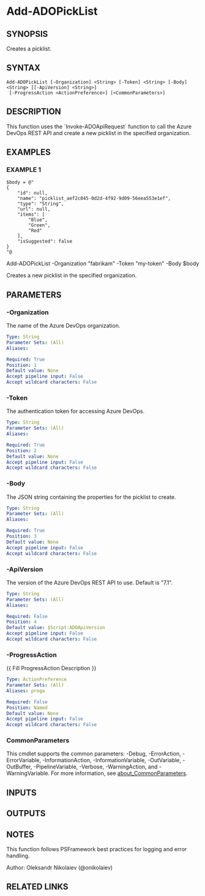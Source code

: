 ﻿---
external help file: ado.core-help.xml
Module Name: ado.core
online version:
schema: 2.0.0
---

# Add-ADOPickList

## SYNOPSIS
Creates a picklist.

## SYNTAX

```
Add-ADOPickList [-Organization] <String> [-Token] <String> [-Body] <String> [[-ApiVersion] <String>]
 [-ProgressAction <ActionPreference>] [<CommonParameters>]
```

## DESCRIPTION
This function uses the \`Invoke-ADOApiRequest\` function to call the Azure DevOps REST API and create a new picklist in the specified organization.

## EXAMPLES

### EXAMPLE 1
```
$body = @"
{
    "id": null,
    "name": "picklist_aef2c045-0d2d-4f92-9d09-56eea553e1ef",
    "type": "String",
    "url": null,
    "items": [
        "Blue",
        "Green",
        "Red"
    ],
    "isSuggested": false
}
"@
```

Add-ADOPickList -Organization "fabrikam" -Token "my-token" -Body $body

Creates a new picklist in the specified organization.

## PARAMETERS

### -Organization
The name of the Azure DevOps organization.

```yaml
Type: String
Parameter Sets: (All)
Aliases:

Required: True
Position: 1
Default value: None
Accept pipeline input: False
Accept wildcard characters: False
```

### -Token
The authentication token for accessing Azure DevOps.

```yaml
Type: String
Parameter Sets: (All)
Aliases:

Required: True
Position: 2
Default value: None
Accept pipeline input: False
Accept wildcard characters: False
```

### -Body
The JSON string containing the properties for the picklist to create.

```yaml
Type: String
Parameter Sets: (All)
Aliases:

Required: True
Position: 3
Default value: None
Accept pipeline input: False
Accept wildcard characters: False
```

### -ApiVersion
The version of the Azure DevOps REST API to use.
Default is "7.1".

```yaml
Type: String
Parameter Sets: (All)
Aliases:

Required: False
Position: 4
Default value: $Script:ADOApiVersion
Accept pipeline input: False
Accept wildcard characters: False
```

### -ProgressAction
{{ Fill ProgressAction Description }}

```yaml
Type: ActionPreference
Parameter Sets: (All)
Aliases: proga

Required: False
Position: Named
Default value: None
Accept pipeline input: False
Accept wildcard characters: False
```

### CommonParameters
This cmdlet supports the common parameters: -Debug, -ErrorAction, -ErrorVariable, -InformationAction, -InformationVariable, -OutVariable, -OutBuffer, -PipelineVariable, -Verbose, -WarningAction, and -WarningVariable. For more information, see [about_CommonParameters](http://go.microsoft.com/fwlink/?LinkID=113216).

## INPUTS

## OUTPUTS

## NOTES
This function follows PSFramework best practices for logging and error handling.

Author: Oleksandr Nikolaiev (@onikolaiev)

## RELATED LINKS
